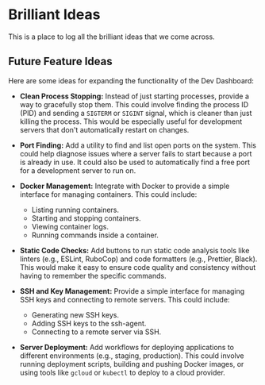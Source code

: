 # Brilliant Ideas

This is a place to log all the brilliant ideas that we come across.

## Future Feature Ideas

Here are some ideas for expanding the functionality of the Dev Dashboard:

*   **Clean Process Stopping:** Instead of just starting processes, provide a way to gracefully stop them. This could involve finding the process ID (PID) and sending a `SIGTERM` or `SIGINT` signal, which is cleaner than just killing the process. This would be especially useful for development servers that don't automatically restart on changes.

*   **Port Finding:** Add a utility to find and list open ports on the system. This could help diagnose issues where a server fails to start because a port is already in use. It could also be used to automatically find a free port for a development server to run on.

*   **Docker Management:** Integrate with Docker to provide a simple interface for managing containers. This could include:
    *   Listing running containers.
    *   Starting and stopping containers.
    *   Viewing container logs.
    *   Running commands inside a container.

*   **Static Code Checks:** Add buttons to run static code analysis tools like linters (e.g., ESLint, RuboCop) and code formatters (e.g., Prettier, Black). This would make it easy to ensure code quality and consistency without having to remember the specific commands.

*   **SSH and Key Management:** Provide a simple interface for managing SSH keys and connecting to remote servers. This could include:
    *   Generating new SSH keys.
    *   Adding SSH keys to the ssh-agent.
    *   Connecting to a remote server via SSH.

*   **Server Deployment:** Add workflows for deploying applications to different environments (e.g., staging, production). This could involve running deployment scripts, building and pushing Docker images, or using tools like `gcloud` or `kubectl` to deploy to a cloud provider.
